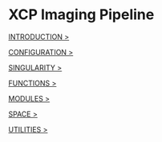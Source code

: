 XCP Imaging Pipeline
====================

[INTRODUCTION >](%%BASEURL/intro.html)

[CONFIGURATION >](%%BASEURL/config/index.html)

[SINGULARITY >](%%BASEURL/containers/index.html)

[FUNCTIONS >](%%BASEURL/functions/index.html)

[MODULES >](%%BASEURL/modules/index.html)

[SPACE >](%%BASEURL/space/index.html)

[UTILITIES >](%%BASEURL/utils/index.html)
